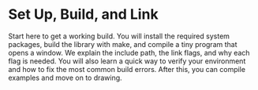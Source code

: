 # Set Up, Build, and Link

Start here to get a working build. You will install the required system packages, build the library with make, and compile a tiny program that opens a window. We explain the include path, the link flags, and why each flag is needed. You will also learn a quick way to verify your environment and how to fix the most common build errors. After this, you can compile examples and move on to drawing.
